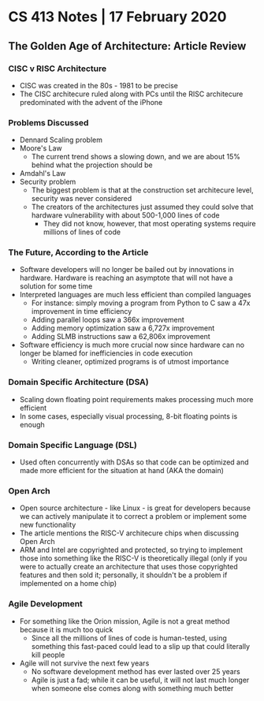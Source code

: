 # CS 413 Notes | 17 February 2020
## The Golden Age of Architecture: Article Review
### CISC v RISC Architecture
- CISC was created in the 80s - 1981 to be precise
- The CISC architecure ruled along with PCs until the RISC architecure predominated with the advent of the iPhone

### Problems Discussed
- Dennard Scaling problem
- Moore's Law
  - The current trend shows a slowing down, and we are about 15% behind what the projection should be
- Amdahl's Law
- Security problem
  - The biggest problem is that at the construction set architecure level, security was never considered
  - The creators of the architectures just assumed they could solve that hardware vulnerability with about 500-1,000 lines of code
    - They did not know, however, that most operating systems require millions of lines of code

### The Future, According to the Article
- Software developers will no longer be bailed out by innovations in hardware. Hardware is reaching an asymptote that will not have a solution for some time
- Interpreted languages are much less efficient than compiled languages
  - For instance: simply moving a program from Python to C saw a 47x improvement in time efficiency
  - Adding parallel loops saw a 366x improvement
  - Adding memory optimization saw a 6,727x improvement
  - Adding SLMB instructions saw a 62,806x improvement
- Software efficiency is much more crucial now since hardware can no longer be blamed for inefficiencies in code execution
  - Writing cleaner, optimized programs is of utmost importance

### Domain Specific Architecture (DSA)
- Scaling down floating point requirements makes processing much more efficient
- In some cases, especially visual processing, 8-bit floating points is enough

### Domain Specific Language (DSL)
- Used often concurrently with DSAs so that code can be optimized and made more efficient for the situation at hand (AKA the domain)

### Open Arch
- Open source architecture - like Linux - is great for developers because we can actively manipulate it to correct a problem or implement some new functionality
- The article mentions the RISC-V architecure chips when discussing Open Arch
- ARM and Intel are copyrighted and protected, so trying to implement those into something like the RISC-V is theoretically illegal (only if you were to actually create an architecture that uses those copyrighted features and then sold it; personally, it shouldn't be a problem if implemented on a home chip)

### Agile Development
- For something like the Orion mission, Agile is not a great method because it is much too quick
  - Since all the millions of lines of code is human-tested, using something this fast-paced could lead to a slip up that could literally kill people
- Agile will not survive the next few years
  - No software development method has ever lasted over 25 years
  - Agile is just a fad; while it can be useful, it will not last much longer when someone else comes along with something much better
